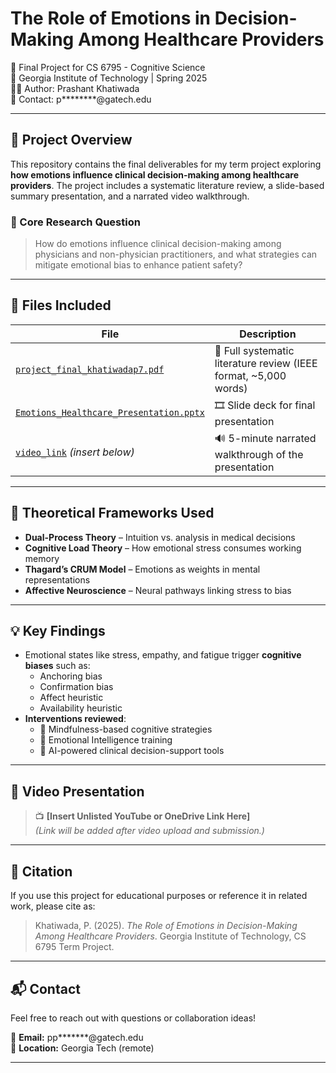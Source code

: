 # The Role of Emotions in Decision-Making Among Healthcare Providers

📘 Final Project for CS 6795 - Cognitive Science  
🧠 Georgia Institute of Technology | Spring 2025  
👨‍⚕️ Author: Prashant Khatiwada  
📧 Contact: p********@gatech.edu

---

## 🎯 Project Overview

This repository contains the final deliverables for my term project exploring **how emotions influence clinical decision-making among healthcare providers**. The project includes a systematic literature review, a slide-based summary presentation, and a narrated video walkthrough.

### 🧩 Core Research Question

> How do emotions influence clinical decision-making among physicians and non-physician practitioners, and what strategies can mitigate emotional bias to enhance patient safety?

---

## 📂 Files Included

| File | Description |
|------|-------------|
| [`project_final_khatiwadap7.pdf`](./project_final_khatiwadap7.pdf) | 📄 Full systematic literature review (IEEE format, ~5,000 words) |
| [`Emotions_Healthcare_Presentation.pptx`](./Emotions_Healthcare_Presentation.pptx) | 🎞️ Slide deck for final presentation |
| [`video_link`](#🎥-video-presentation) *(insert below)* | 🔊 5-minute narrated walkthrough of the presentation |

---

## 🧠 Theoretical Frameworks Used

- **Dual-Process Theory** – Intuition vs. analysis in medical decisions
- **Cognitive Load Theory** – How emotional stress consumes working memory
- **Thagard’s CRUM Model** – Emotions as weights in mental representations
- **Affective Neuroscience** – Neural pathways linking stress to bias

---

## 💡 Key Findings

- Emotional states like stress, empathy, and fatigue trigger **cognitive biases** such as:
  - Anchoring bias
  - Confirmation bias
  - Affect heuristic
  - Availability heuristic
- **Interventions reviewed**:
  - 🧘 Mindfulness-based cognitive strategies
  - 🤝 Emotional Intelligence training
  - 🤖 AI-powered clinical decision-support tools

---

## 🎥 Video Presentation

> 📺 **[Insert Unlisted YouTube or OneDrive Link Here]**  
> *(Link will be added after video upload and submission.)*

---

## 📌 Citation

If you use this project for educational purposes or reference it in related work, please cite as:

> Khatiwada, P. (2025). *The Role of Emotions in Decision-Making Among Healthcare Providers*. Georgia Institute of Technology, CS 6795 Term Project.

---

## 📬 Contact

Feel free to reach out with questions or collaboration ideas!

📧 **Email:** pp*******@gatech.edu  
📍 **Location:**  Georgia Tech (remote)

---

